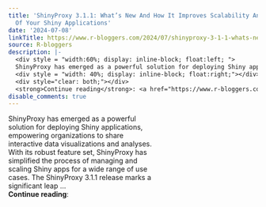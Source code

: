 ```yaml
---
title: 'ShinyProxy 3.1.1: What’s New And How It Improves Scalability And Performance
  Of Your Shiny Applications'
date: '2024-07-08'
linkTitle: https://www.r-bloggers.com/2024/07/shinyproxy-3-1-1-whats-new-and-how-it-improves-scalability-and-performance-of-your-shiny-applications/
source: R-bloggers
description: |-
  <div style = "width:60%; display: inline-block; float:left; ">
  ShinyProxy has emerged as a powerful solution for deploying Shiny applications, empowering organizations to share interactive data visualizations and analyses. With its robust feature set, ShinyProxy has simplified the process of managing and scaling Shiny apps for a wide range of use cases. The ShinyProxy 3.1.1 release marks a significant leap ...</div>
  <div style = "width: 40%; display: inline-block; float:right;"></div>
  <div style="clear: both;"></div>
  <strong>Continue reading</strong>: <a href="https://www.r-bloggers.com/2024/07/ ...
disable_comments: true
---
```

<div style = "width:60%; display: inline-block; float:left; ">
ShinyProxy has emerged as a powerful solution for deploying Shiny applications, empowering organizations to share interactive data visualizations and analyses. With its robust feature set, ShinyProxy has simplified the process of managing and scaling Shiny apps for a wide range of use cases. The ShinyProxy 3.1.1 release marks a significant leap ...</div>
<div style = "width: 40%; display: inline-block; float:right;"></div>
<div style="clear: both;"></div>
<strong>Continue reading</strong>: <a href="https://www.r-bloggers.com/2024/07/ ...